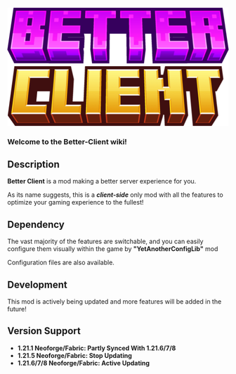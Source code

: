 ![title.png](https://github.com/pynickle/Better-Client/blob/master/title.png?raw=true)

### Welcome to the Better-Client wiki!

## Description

**Better Client** is a mod making a better server experience for you.

As its name suggests, this is a ***client-side*** only mod with all the features to optimize your gaming experience to the fullest!

## Dependency

The vast majority of the features are switchable, and you can easily configure them visually within the game by **"YetAnotherConfigLib"** mod

Configuration files are also available.

## Development

This mod is actively being updated and more features will be added in the future!

## Version Support

* **1.21.1 Neoforge/Fabric: Partly Synced With 1.21.6/7/8**
* **1.21.5 Neoforge/Fabric: Stop Updating**
* **1.21.6/7/8 Neoforge/Fabric: Active Updating**
